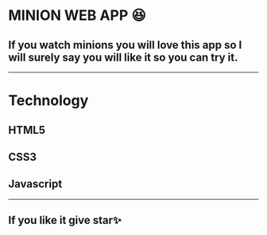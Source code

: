 # MINION WEB APP 😆
## If you watch minions you will love this app so I will surely say you will like it so you can try it.
 
 ---
 # Technology
 ## HTML5
 ## CSS3
 ## Javascript 

 ----
 ## If you like it give star✨